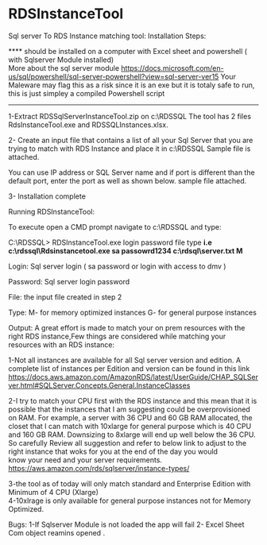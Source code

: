 # RDSInstanceTool
Sql server To RDS Instance matching tool:
Installation Steps: 

**** should be installed on a computer with Excel sheet and powershell ( with Sqlserver Module installed)  
   More about the sql server module https://docs.microsoft.com/en-us/sql/powershell/sql-server-powershell?view=sql-server-ver15
   Your Maleware may flag this as a risk since it is an exe but it is totaly safe to run, this is just simpley a compiled Powershell script 
****

1-Extract RDSSqlServerInstanceTool.zip on c:\RDSSQL
  The tool has 2 files RdsInstanceTool.exe and RDSSQLInstances.xlsx.
  
2- Create an input file that contains a list of all your Sql Server that you are trying to match with RDS Instance and place it in c:\RDSSQL 
 Sample file is attached.

  You can use IP address or SQL Server name and if port is different than the default port, enter the port as well as shown below. 
  sample file attached.
 
3- Installation complete 

 Running RDSInstanceTool:
 
  To execute open a CMD prompt navigate to c:\RDSSQL and type: 

 C:\RDSSQL> RDSInstanceTool.exe login password file type
 **i.e c:\rdssql\Rdsinstancetool.exe  sa passowrd1234 c:\rdsql\server.txt M**

  Login: Sql server login ( sa password or login  with access to dmv ) 
  
  Password: Sql server login password
  
  File: the input file created in step 2 
  
  Type: M- for memory optimized instances G- for general purpose instances 
  
Output: 
 A great effort is made to match your on prem resources with the right RDS instance,Few things are considered while matching your resources with an RDS instance: 
   
  1-Not all instances are available for all Sql server version and edition. 
    A complete list of instances per Edition and version can be found in this link 
    https://docs.aws.amazon.com/AmazonRDS/latest/UserGuide/CHAP_SQLServer.html#SQLServer.Concepts.General.InstanceClasses 
    
  2-I try to match your CPU first with the RDS instance and this mean that it is possible that the instances that I am suggesting could be overprovisioned on RAM. 
    For example, a server with  36 CPU and 60 GB RAM allocated, the closet that I can match with 10xlarge for general purpose which is 40 CPU and 160 GB RAM.
     Downsizing to 8xlarge will end up well below the 36 CPU.
    So carefully Review all suggestion and refer to below link to adjust to the right instance that woks for you at the end of the day you would  
    know your need and your server requirements. 
        https://aws.amazon.com/rds/sqlserver/instance-types/ 
        
  3-the tool as of today will only match standard and Enterprise Edition with Minimum of 4 CPU (Xlarge)  
  4-10xlrage is only available for general purpose instances not for Memory Optimized. 
  
  Bugs:
   1-If Sqlserver Module is not loaded the app will fail
   2- Excel Sheet Com object reamins opened .
 
   
  
